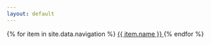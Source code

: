 ```yaml
---
layout: default
---
```



{% for item in site.data.navigation %}
  <a href="{{ item.link }}">
    {{ item.name }}
  </a>
{% endfor %}

